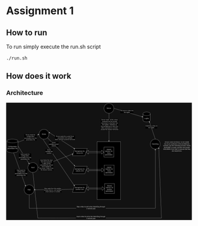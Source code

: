 # Assignment 1
## How to run
To run simply execute the run.sh script

    ./run.sh

## How does it work
### Architecture
![architecture-image-placeholder](docs/Schema_assignment1_ARP.png?raw=true)
